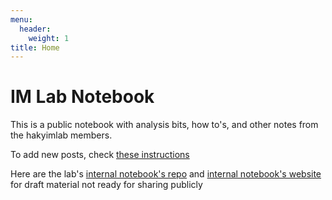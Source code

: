 ```yaml
---
menu:
  header:
    weight: 1
title: Home
---
```


# IM Lab Notebook

This is a public notebook with analysis bits, how to's, and other notes from the hakyimlab members.

To add new posts, check [these instructions](https://lab-notes.hakyimlab.org/post/2021/06/16/creating-a-new-post/)

Here are the lab's [internal notebook's repo](https://github.com/hakyimlab/web-internal-notes) and [internal notebook's website](http://internal-notes.hakyimlab.org) for draft material not ready for sharing publicly 
